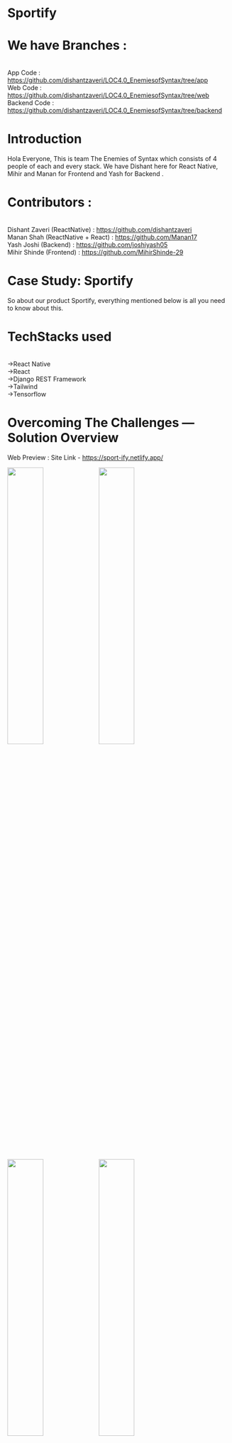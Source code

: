 # Sportify

# We have Branches :
<br />App Code : https://github.com/dishantzaveri/LOC4.0_EnemiesofSyntax/tree/app
<br />Web Code : https://github.com/dishantzaveri/LOC4.0_EnemiesofSyntax/tree/web
<br />Backend Code : https://github.com/dishantzaveri/LOC4.0_EnemiesofSyntax/tree/backend


# Introduction

Hola Everyone, This is team The Enemies of Syntax which consists of 4 people of each and every stack. We have Dishant here for React Native, Mihir and Manan for Frontend and Yash for Backend .

# Contributors :
<br />Dishant Zaveri (ReactNative) : https://github.com/dishantzaveri
<br />Manan Shah (ReactNative + React) : https://github.com/Manan17
<br />Yash Joshi (Backend) : https://github.com/joshiyash05
<br />Mihir Shinde (Frontend) : https://github.com/MihirShinde-29


# Case Study: Sportify

So about our product Sportify, everything mentioned below is all you need to know about this.

# TechStacks used
<br /> ->React Native
<br /> ->React
<br /> ->Django REST Framework
<br /> ->Tailwind
<br /> ->Tensorflow

# Overcoming The Challenges — Solution Overview
Web Preview : Site Link - https://sport-ify.netlify.app/

<p float="left">
<img src = "https://github.com/dishantzaveri/LOC4.0_EnemiesofSyntax/blob/backend/assets/a.png?raw=true" width = "40%" />
<img src = "https://github.com/dishantzaveri/LOC4.0_EnemiesofSyntax/blob/backend/assets/b.png?raw=true" width = "40%" />
 <img src = "https://github.com/dishantzaveri/LOC4.0_EnemiesofSyntax/blob/backend/assets/c.png?raw=true" width = "40%" />
 <img src = "https://github.com/dishantzaveri/LOC4.0_EnemiesofSyntax/blob/backend/assets/d.png?raw=true" width = "40%" />
 <img src = "https://github.com/dishantzaveri/LOC4.0_EnemiesofSyntax/blob/backend/assets/e.png?raw=true" width = "40%" />
 <img src = "https://github.com/dishantzaveri/LOC4.0_EnemiesofSyntax/blob/backend/assets/f.png?raw=true" width = "40%" />
 <img src = "https://github.com/dishantzaveri/LOC4.0_EnemiesofSyntax/blob/backend/assets/g.png?raw=true" width = "40%" />
 <img src = "https://github.com/dishantzaveri/LOC4.0_EnemiesofSyntax/blob/backend/assets/h.png?raw=true" width = "40%" />
 <img src = "https://github.com/dishantzaveri/LOC4.0_EnemiesofSyntax/blob/backend/assets/i.png?raw=true" width = "40%" />
 <img src = "https://github.com/dishantzaveri/LOC4.0_EnemiesofSyntax/blob/backend/assets/j.png?raw=true" width = "40%" />
 
 App Preview:
 
<p float="left">
 <img src = "https://github.com/dishantzaveri/LOC4.0_EnemiesofSyntax/blob/backend/assets/1.jpeg?raw=true" width = 200 height =500/>
 <img src = "https://github.com/dishantzaveri/LOC4.0_EnemiesofSyntax/blob/backend/assets/2.jpeg?raw=true" width = 200 height =500/>
 <img src = "https://github.com/dishantzaveri/LOC4.0_EnemiesofSyntax/blob/backend/assets/3.jpeg?raw=true" width = 200 height =500/>
 <img src = "https://github.com/dishantzaveri/LOC4.0_EnemiesofSyntax/blob/backend/assets/4.jpeg?raw=true" width = 200 height =500/>
 <img src = "https://github.com/dishantzaveri/LOC4.0_EnemiesofSyntax/blob/backend/assets/5.jpeg?raw=true" width = 200 height =500/>
 <img src = "https://github.com/dishantzaveri/LOC4.0_EnemiesofSyntax/blob/backend/assets/6.jpeg?raw=true" width = 200 height =500/>
 <img src = "https://github.com/dishantzaveri/LOC4.0_EnemiesofSyntax/blob/backend/assets/7.jpeg?raw=true" width = 200 height =500/>
 <img src = "https://github.com/dishantzaveri/LOC4.0_EnemiesofSyntax/blob/backend/assets/9.jpeg?raw=true" width = 200 height =500/>
 <img src = "https://github.com/dishantzaveri/LOC4.0_EnemiesofSyntax/blob/backend/assets/10.jpeg?raw=true" width = 200 height =500/>
 <img src = "https://github.com/dishantzaveri/LOC4.0_EnemiesofSyntax/blob/backend/assets/11.jpeg?raw=true" width = 200 height =500/>
 <img src = "https://github.com/dishantzaveri/LOC4.0_EnemiesofSyntax/blob/backend/assets/12.jpeg?raw=true" width = 200 height =500/>
 <img src = "https://github.com/dishantzaveri/LOC4.0_EnemiesofSyntax/blob/backend/assets/12.jpeg?raw=true" width = 200 height =500/>


<h3 align="left">Languages and Tools:</h3>
<p align="left"> <a href="https://www.djangoproject.com/" target="_blank" rel="noreferrer"> <img src="https://raw.githubusercontent.com/devicons/devicon/master/icons/django/django-original.svg" alt="django" width="40" height="40"/> </a> <a href="https://www.figma.com/" target="_blank" rel="noreferrer"> <img src="https://www.vectorlogo.zone/logos/figma/figma-icon.svg" alt="figma" width="40" height="40"/> </a> <a href="https://developer.mozilla.org/en-US/docs/Web/JavaScript" target="_blank" rel="noreferrer"> <img src="https://raw.githubusercontent.com/devicons/devicon/master/icons/javascript/javascript-original.svg" alt="javascript" width="40" height="40"/> </a> <a href="https://www.microsoft.com/en-us/sql-server" target="_blank" rel="noreferrer"> <img src="https://www.svgrepo.com/show/303229/microsoft-sql-server-logo.svg" alt="mssql" width="40" height="40"/> </a> <a href="https://postman.com" target="_blank" rel="noreferrer"> <img src="https://www.vectorlogo.zone/logos/getpostman/getpostman-icon.svg" alt="postman" width="40" height="40"/> </a> <a href="https://www.python.org" target="_blank" rel="noreferrer"> <img src="https://raw.githubusercontent.com/devicons/devicon/master/icons/python/python-original.svg" alt="python" width="40" height="40"/> </a> <a href="https://reactjs.org/" target="_blank" rel="noreferrer"> <img src="https://raw.githubusercontent.com/devicons/devicon/master/icons/react/react-original-wordmark.svg" alt="react" width="40" height="40"/> </a> <a href="https://reactnative.dev/" target="_blank" rel="noreferrer"> <img src="https://reactnative.dev/img/header_logo.svg" alt="reactnative" width="40" height="40"/> </a> <a href="https://tailwindcss.com/" target="_blank" rel="noreferrer"> <img src="https://www.vectorlogo.zone/logos/tailwindcss/tailwindcss-icon.svg" alt="tailwind" width="40" height="40"/> </a> <a href="https://www.typescriptlang.org/" target="_blank" rel="noreferrer"> <img src="https://raw.githubusercontent.com/devicons/devicon/master/icons/typescript/typescript-original.svg" alt="typescript" width="40" height="40"/> </a> </p>
